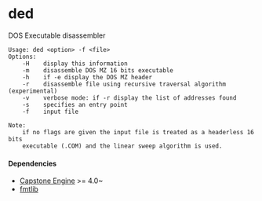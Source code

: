 # ded
DOS Executable disassembler

```
Usage: ded <option> -f <file>
Options:
    -H    display this information
    -m    disassemble DOS MZ 16 bits executable
    -h    if -e display the DOS MZ header
    -r    disassemble file using recursive traversal algorithm (experimental)
    -v    verbose mode: if -r display the list of addresses found
    -s    specifies an entry point
    -f    input file

Note:
    if no flags are given the input file is treated as a headerless 16 bits
    executable (.COM) and the linear sweep algorithm is used.
```


#### Dependencies
* [Capstone Engine](http://www.capstone-engine.org) >= 4.0~
* [fmtlib](https://github.com/fmtlib/fmt)
